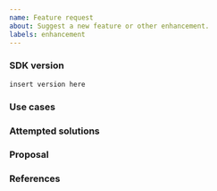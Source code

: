 ```yaml
---
name: Feature request
about: Suggest a new feature or other enhancement.
labels: enhancement
---
```


### SDK version
<!--
Inspect your go.mod as below to find the version, and paste the result between the ``` marks below.

go list -m github.com/hashicorp/terraform-plugin-go

If you are not running the latest version of terraform-plugin-go, please try
upgrading because your feature may have already been implemented.
-->
```
insert version here
```

### Use cases
<!---
In order to properly evaluate a feature request, it is necessary to understand
the use cases for it. Please describe below the _end goal_ you are trying to
achieve that has led you to request this feature. Please keep this section
focused on the problem and not on the suggested solution. We'll get to that in
a moment, below!
-->

### Attempted solutions
<!---
If you've already tried to solve the problem within terraform-plugin-go's
existing features and found a limitation that prevented you from succeeding,
please describe it below in as much detail as possible.

Ideally, this would include real HCL configuration that you tried, real
Terraform commands you ran, relevant snippet of code from your provider
codebase and what results you got in each case.

Please remove any sensitive information such as passwords before sharing
configuration snippets and commands.
--->

### Proposal
<!---
If you have an idea for a way to address the problem via a change to
terraform-plugin-go, please describe it below.

In this section, it's helpful to include specific examples of how what you are
suggesting might look like in configuration files, on the command line, or in
providers, since that allows us to understand the full picture of what you are
proposing.

If you're not sure of some details, don't worry! When we evaluate the feature
request we may suggest modifications as necessary to work within the design
constraints of the Terraform ecosystem.
-->

### References
<!--
Are there any other GitHub issues, whether open or closed, that are related to
the problem you've described above or to the suggested solution? If so, please
create a list below that mentions each of them. For example:

- #6017
-->

